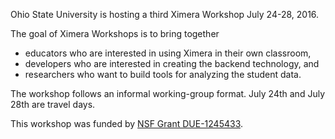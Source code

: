 Ohio State University is hosting a third Ximera Workshop July 24-28, 2016.

The goal of Ximera Workshops is to bring together

- educators who are interested in using Ximera in their own classroom,
- developers who are interested in creating the backend technology, and
- researchers who want to build tools for analyzing the student data.

The workshop follows an informal working-group format.  July 24th
and July 28th are travel days.

This workshop was funded by
[NSF Grant DUE-1245433](http://www.nsf.gov/awardsearch/showAward?AWD_ID=1245433).

